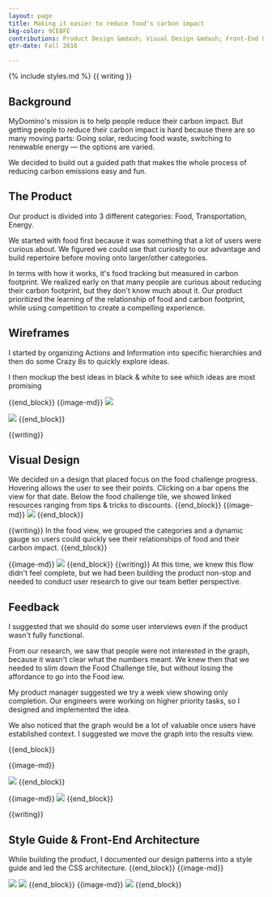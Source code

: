 ```yaml
---
layout: page
title: Making it easier to reduce food's carbon impact
bkg-color: 9CEBFE
contributions: Product Design &mdash; Visual Design &mdash; Front-End &mdash; User Research
qtr-date: Fall 2016

---
```

{% include styles.md %}
{{ writing }}
## Background

MyDomino's mission is to help people reduce their carbon impact. But getting people to reduce their carbon impact is hard because there are so many moving parts: Going solar, reducing food waste, switching to renewable energy — the options are varied.

We decided to build out a guided path that makes the whole process of reducing carbon emissions easy and fun.

## The Product

Our product is divided into 3 different categories: Food, Transportation, Energy.

We started with food first because it was something that a lot of users were curious about. We figured we could use that curiosity to our advantage and build repertoire before moving onto larger/other categories.

In terms with how it works, it's food tracking but measured in carbon footprint. We realized early on that many people are curious about reducing their carbon footprint, but they don't know much about it. Our product prioritized the learning of the relationship of food and carbon footprint, while using competition to create a compelling experience.

## Wireframes

I started by organizing Actions and Information into specific hierarchies and then do some Crazy 8s to quickly explore ideas.

I then mockup the best ideas in black & white to see which ideas are most promising

{{end_block}}
{{image-md}}
<img class="mw6" src="https://canvas-files-prod.s3.amazonaws.com/uploads/dcf5afae-84cc-4f06-be85-e7405106a94e/Action logging --filled.png">

<img class="mw6" src="https://canvas-files-prod.s3.amazonaws.com/uploads/339fb361-893e-4a08-8451-512e312e6f73/Action logging --empty 2a.png">
{{end_block}}

{{writing}}

## Visual Design
We decided on a design that placed focus on the food challenge progress. Hovering allows the user to see their points. Clicking on a bar opens the view for that date. Below the food challenge tile, we showed linked resources ranging from tips & tricks to discounts.
{{end_block}}
{{image-md}}
<img class="mw7" src="https://canvas-files-prod.s3.amazonaws.com/uploads/04c2e070-f6d3-48ef-b7ad-992e6b5bbb93/Member-home 3f.png">
{{end_block}}

{{writing}}
In the food view, we grouped the categories and a dynamic gauge so users could quickly see their relationships of food and their carbon impact.
{{end_block}}

{{image-md}}
<img class="mw7" src="https://canvas-files-prod.s3.amazonaws.com/uploads/4bc6c1df-3815-4805-b8b2-f290299cbb6e/desktop 1f.png">
{{end_block}}
{{writing}}
At this time, we knew this flow didn't feel complete, but we had been building the product non-stop and needed to conduct user research to give our team better perspective.

## Feedback

I suggested that we should do some user interviews even if the product wasn't fully functional.

From our research, we saw that people were not interested in the graph, because it wasn't clear what the numbers meant. We knew then that we needed to slim down the Food Challenge tile, but without losing the affordance to go into the Food iew.

My product manager suggested we try a week view showing only completion. Our engineers were working on higher priority tasks, so I designed and implemented the idea.

We also noticed that the graph would be a lot of valuable once users have established context. I suggested we move the graph into the results view.

{{end_block}}

{{image-md}}

<img class="mw7" src="https://canvas-files-prod.s3.amazonaws.com/uploads/765259d3-f505-4557-9b53-d95472ea333a/My-Home%20%207a%20.png">
{{end_block}}

{{image-md}}
<img class="mw7" src="https://canvas-files-prod.s3.amazonaws.com/uploads/3f945c0b-b83c-4676-ae3e-5b189c6dfc5d/desktop 1f--flip.png">
{{end_block}}

{{writing}}
## Style Guide & Front-End Architecture
While building the product, I documented our design patterns into a style guide and led the CSS architecture.
{{end_block}}
{{image-md}}

<img class="mw6" src="https://canvas-files-prod.s3.amazonaws.com/uploads/9353e7ef-5a35-407e-8891-e119ab43d110/Desktop.png">
<img class="mw6" src="https://canvas-files-prod.s3.amazonaws.com/uploads/740e0aa2-845c-4f36-bd1d-f7c04344bc77/Page 2.png">
{{end_block}}
{{image-md}}
<img class="mw8" src="https://canvas-files-prod.s3.amazonaws.com/uploads/aa9fbee6-8bf6-4824-ac89-7a27e137d3dd/Screen Shot 2017-04-03 at 7.55.12 PM.png">
{{end_block}}
